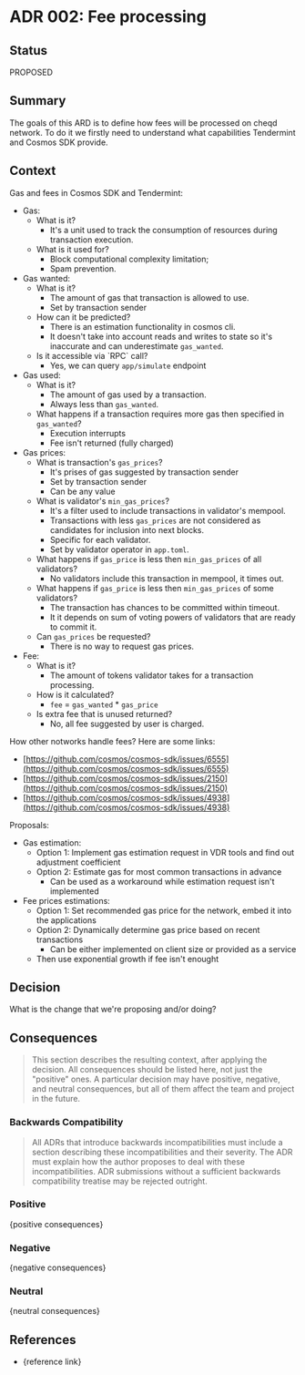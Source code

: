 # ADR 002: Fee processing

## Status

PROPOSED

## Summary

The goals of this ARD is to define how fees will be processed on cheqd network. To do it we firstly need to understand what capabilities Tendermint and Cosmos SDK provide.

## Context

Gas and fees in Cosmos SDK and Tendermint:

* Gas:
  * What is it?
    * It's a unit used to track the consumption of resources during transaction execution.
  * What is it used for?
    * Block computational complexity limitation;
    * Spam prevention.
* Gas wanted:
  * What is it?
    * The amount of gas that transaction is allowed to use.
    * Set by transaction sender
  * How can it be predicted?
    * There is an estimation functionality in cosmos cli.
    * It doesn't take into account reads and writes to state so it's inaccurate and can underestimate `gas_wanted`.
  * Is it accessible via \`RPC\` call?
    * Yes, we can query `app/simulate` endpoint
* Gas used:
  * What is it?
    * The amount of gas used by a transaction.
    * Always less than `gas_wanted`.
  * What happens if a transaction requires more gas then specified in `gas_wanted`?
    * Execution interrupts
    * Fee isn't returned \(fully charged\)
* Gas prices:
  * What is transaction's `gas_prices`?
    * It's prises of gas suggested by transaction sender
    * Set by transaction sender
    * Can be any value
  * What is validator's `min_gas_prices`?
    * It's a filter used to include transactions in validator's mempool.
    * Transactions with less `gas_prices` are not considered as candidates for inclusion into next blocks.
    * Specific for each validator.
    * Set by validator operator in `app.toml`.
  * What happens if `gas_price` is less then `min_gas_prices` of all validators?
    * No validators include this transaction in mempool, it times out.
  * What happens if `gas_price` is less then `min_gas_prices` of some validators?
    * The transaction has chances to be committed within timeout.
    * It it depends on sum of voting powers of validators that are ready to commit it.
  * Can `gas_prices` be requested?
    * There is no way to request gas prices.
* Fee:
  * What is it?
    * The amount of tokens validator takes for a transaction processing.
  * How is it calculated?
    * `fee` = `gas_wanted` \* `gas_price`
  * Is extra fee that is unused returned?
    * No, all fee suggested by user is charged.

How other notworks handle fees? Here are some links:

* [https://github.com/cosmos/cosmos-sdk/issues/6555](https://github.com/cosmos/cosmos-sdk/issues/6555)
* [https://github.com/cosmos/cosmos-sdk/issues/2150](https://github.com/cosmos/cosmos-sdk/issues/2150)
* [https://github.com/cosmos/cosmos-sdk/issues/4938](https://github.com/cosmos/cosmos-sdk/issues/4938)

Proposals:

* Gas estimation:
  * Option 1: Implement gas estimation request in VDR tools and find out adjustment coefficient
  * Option 2: Estimate gas for most common transactions in advance
    * Can be used as a workaround while estimation request isn't implemented
* Fee prices estimations:
  * Option 1: Set recommended gas price for the network, embed it into the applications
  * Option 2: Dynamically determine gas price based on recent transactions
    * Can be either implemented on client size or provided as a service
  * Then use exponential growth if fee isn't enought

## Decision

What is the change that we're proposing and/or doing?

## Consequences

> This section describes the resulting context, after applying the decision. All consequences should be listed here, not just the "positive" ones. A particular decision may have positive, negative, and neutral consequences, but all of them affect the team and project in the future.

### Backwards Compatibility

> All ADRs that introduce backwards incompatibilities must include a section describing these incompatibilities and their severity. The ADR must explain how the author proposes to deal with these incompatibilities. ADR submissions without a sufficient backwards compatibility treatise may be rejected outright.

### Positive

{positive consequences}

### Negative

{negative consequences}

### Neutral

{neutral consequences}

## References

* {reference link}

